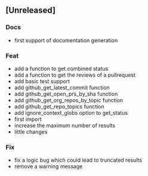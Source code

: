 <a name="unreleased"></a>
## [Unreleased]

### Docs
- first support of documentation generation

### Feat
- add a function to get combined status
- add a function to get the reviews of a pullrequest
- add basic test support
- add github_get_latest_commit function
- add github_get_open_prs_by_sha function
- add github_get_org_repos_by_topic function
- add github_get_repo_topics function
- add ignore_context_globs option to get_status
- first import
- increase the maximum number of results
- little changes

### Fix
- fix a logic bug which could lead to truncated results
- remove a warning message

